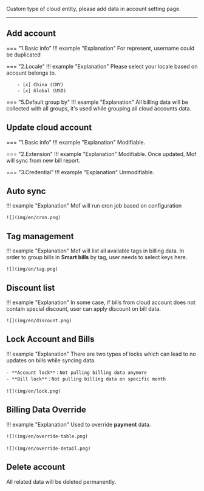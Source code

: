 Custom type of cloud entity, please add data in account setting page.

---

## Add account
=== "1.Basic info"
    !!! example "Explanation"
        For represent, username could be duplicated

=== "2.Locale"
    !!! example "Explanation"
        Please select your locale based on account belongs to.

        - [x] China (CNY)
        - [x] Global (USD)

=== "5.Default group by"
    !!! example "Explanation"
        All billing data will be collected with all groups, it's used while grouping all cloud accounts data.

## Update cloud account
=== "1.Basic info"
    !!! example "Explanation"
        Modifiable.

=== "2.Extension"
    !!! example "Explanation"
        Modifiable. Once updated, Mof will sync from new bill report.

=== "3.Credential"
    !!! example "Explanation"
        Unmodifiable.

## Auto sync
!!! example "Explanation"
    Mof will run cron job based on configuration

    ![](img/en/cron.png)

## Tag management
!!! example "Explanation"
    Mof will list all available tags in billing data. In order to group bills in **Smart bills** by tag, user needs to select keys here.

    ![](img/en/tag.png)

## Discount list
!!! example "Explanation"
    In some case, if bills from cloud account does not contain special discount, user can apply discount on bill data.

    ![](img/en/discount.png)

## Lock Account and Bills
!!! example "Explanation"
    There are two types of locks which can lead to no updates on bills while syncing data.

    - **Account lock**：Not pulling billing data anymore
    - **Bill lock**：Not pulling billing data on specific month

    ![](img/en/lock.png)

## Billing Data Override
!!! example "Explanation"
    Used to override **payment** data.

    ![](img/en/override-table.png)

    ![](img/en/override-detail.png)

## Delete account
All related data will be deleted permanently.